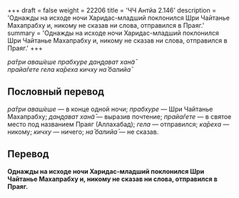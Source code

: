 +++
draft = false
weight = 22206
title = 'ЧЧ Антйа 2.146'
description = 'Однажды на исходе ночи Харидас-младший поклонился Шри Чайтанье Махапрабху и, никому не сказав ни слова, отправился в Праяг.'
summary = 'Однажды на исходе ночи Харидас-младший поклонился Шри Чайтанье Махапрабху и, никому не сказав ни слова, отправился в Праяг.'
+++

_ра̄три аваш́еше прабхуре дан̣д̣ават хан̃а̄  
прайа̄гете гела ка̄реха кичху на̄ балийа̄_

## Пословный перевод

_ра̄три_ _аваш́еше_ — в конце одной ночи; _прабхуре_ — Шри Чайтанье Махапрабху; _дан̣д̣ават_ _хан̃а̄_ — выразив почтение; _прайа̄гете_ — в святое место под названием Праяг (Аллахабад); _гела_ — отправился; _ка̄реха_ — никому; _кичху_ — ничего; _на̄_ _балийа̄_ — не сказав.

## Перевод

**Однажды на исходе ночи Харидас-младший поклонился Шри Чайтанье Махапрабху и, никому не сказав ни слова, отправился в Праяг.**

